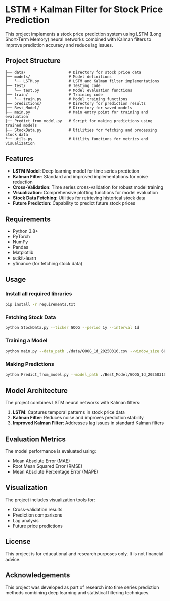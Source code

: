# LSTM + Kalman Filter for Stock Price Prediction

This project implements a stock price prediction system using LSTM (Long Short-Term Memory) neural networks combined with Kalman filters to improve prediction accuracy and reduce lag issues.

## Project Structure

```
├── data/                   # Directory for stock price data
├── models/                 # Model definitions
│   └── LSTM.py             # LSTM and Kalman filter implementations
├── test/                   # Testing code
│   └── test.py             # Model evaluation functions
├── train/                  # Training code
│   └── train.py            # Model training functions
├── predictions/            # Directory for prediction results
├── Best_Model/             # Directory for saved models
├── main.py                 # Main entry point for training and evaluation
├── Predict_from_model.py   # Script for making predictions using trained models
├── StockData.py            # Utilities for fetching and processing stock data
└── utils.py                # Utility functions for metrics and visualization
```

## Features

- **LSTM Model**: Deep learning model for time series prediction
- **Kalman Filter**: Standard and improved implementations for noise reduction
- **Cross-Validation**: Time series cross-validation for robust model training
- **Visualization**: Comprehensive plotting functions for model evaluation
- **Stock Data Fetching**: Utilities for retrieving historical stock data
- **Future Prediction**: Capability to predict future stock prices

## Requirements

- Python 3.8+
- PyTorch
- NumPy
- Pandas
- Matplotlib
- scikit-learn
- yfinance (for fetching stock data)

## Usage

### Install all required libraries
```bash
pip install -r requirements.txt
```

### Fetching Stock Data

```bash
python StockData.py --ticker GOOG --period 1y --interval 1d
```

### Training a Model

```bash
python main.py --data_path ./data/GOOG_1d_20250316.csv --window_size 60 --test_ratio 0.2 --n_splits 5
```

### Making Predictions

```bash
python Predict_from_model.py --model_path ./Best_Model/GOOG_1d_20250316_model.pth --data_path ./data/GOOG_1d_20250316.csv --future_days 30
```

## Model Architecture

The project combines LSTM neural networks with Kalman filters:

1. **LSTM**: Captures temporal patterns in stock price data
2. **Kalman Filter**: Reduces noise and improves prediction stability
3. **Improved Kalman Filter**: Addresses lag issues in standard Kalman filters

## Evaluation Metrics

The model performance is evaluated using:
- Mean Absolute Error (MAE)
- Root Mean Squared Error (RMSE)
- Mean Absolute Percentage Error (MAPE)

## Visualization

The project includes visualization tools for:
- Cross-validation results
- Prediction comparisons
- Lag analysis
- Future price predictions

## License

This project is for educational and research purposes only. It is not financial advice.

## Acknowledgements

This project was developed as part of research into time series prediction methods combining deep learning and statistical filtering techniques. 